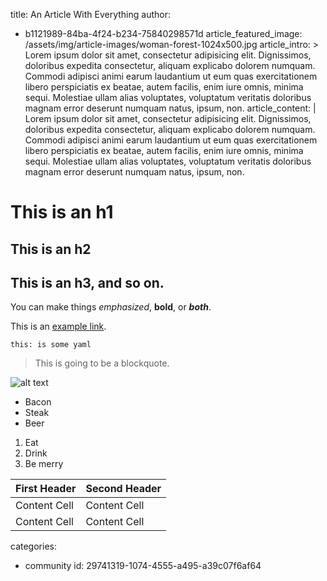 title: An Article With Everything
author:
  - b1121989-84ba-4f24-b234-75840298571d
article_featured_image: /assets/img/article-images/woman-forest-1024x500.jpg
article_intro: >
  Lorem ipsum dolor sit amet, consectetur adipisicing elit. Dignissimos, doloribus expedita
  consectetur, aliquam explicabo dolorem numquam. Commodi adipisci animi earum laudantium ut eum quas
  exercitationem libero perspiciatis ex beatae, autem facilis, enim iure omnis, minima sequi.
  Molestiae ullam alias voluptates, voluptatum veritatis doloribus magnam error deserunt numquam
  natus, ipsum, non.
article_content: |
  Lorem ipsum dolor sit amet, consectetur adipisicing elit. Dignissimos, doloribus expedita consectetur, aliquam explicabo dolorem numquam. Commodi adipisci animi earum laudantium ut eum quas exercitationem libero perspiciatis ex beatae, autem facilis, enim iure omnis, minima sequi. Molestiae ullam alias voluptates, voluptatum veritatis doloribus magnam error deserunt numquam natus, ipsum, non.
  
  # This is an h1
  ## This is an h2
  ## This is an h3, and so on.
  
  You can make things *emphasized*, **bold**, or _**both**_.
  
  This is an [example link](http://example.com).
  
  ```
  this: is some yaml
  ```
  
  > This is going to be a blockquote.
  
  ![alt text](http://example.com/image.jpg)
  
  - Bacon
  - Steak
  - Beer
  
  1. Eat
  2. Drink
  3. Be merry
  
  First Header  | Second Header
  ------------- | -------------
  Content Cell  | Content Cell
  Content Cell  | Content Cell
categories:
  - community
id: 29741319-1074-4555-a495-a39c07f6af64
